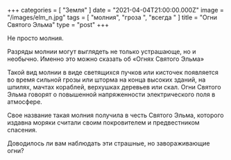 +++
categories = [ "Земля" ]
date = "2021-04-04T21:00:00.000Z"
image = "/images/elm_n.jpg"
tags = [ "молния", "гроза ", "всегда " ]
title = "Огни Святого Эльма"
type = "post"
+++

Не просто молния.  
  
Разряды молнии могут выглядеть не только устрашающе, но и необычно. Именно это можно сказать об «Огнях Святого Эльма»  
  
Такой вид молнии в виде светящихся пучков или кисточек появляется во время сильной грозы или шторма на конца высоких зданий, на шпилях, мачтах кораблей, верхушках деревьев или скал. Огни Святого Эльма говорят о повышенной напряженности электрического поля в атмосфере.   
  
Свое название такая молния получила в честь Святого Эльма, которого издавна моряки считали своим покровителем и предвестником спасения.  
  
Доводилось ли вам наблюдать эти страшные, но завораживающие огни?
